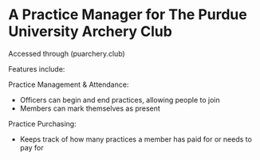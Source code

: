 # A Practice Manager for The Purdue University Archery Club

Accessed through (puarchery.club)

Features include:

Practice Management & Attendance:
- Officers can begin and end practices, allowing people to join
- Members can mark themselves as present

Practice Purchasing:
- Keeps track of how many practices a member has paid for or needs to pay for
